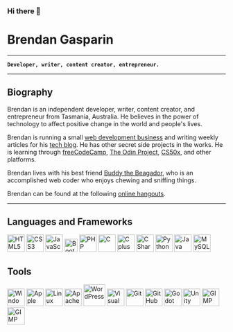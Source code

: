 ### Hi there 👋

# Brendan Gasparin

---

**`Developer, writer, content creator, entrepreneur.`**

---

## Biography

Brendan is an independent developer, writer, content creator, and entrepreneur from Tasmania, Australia. He believes in the power of technology to affect positive change in the world and people's lives.

Brendan is running a small [web development business](https://cyborgplatypus.com.au/) and writing weekly articles for his [tech blog](https://brendangasparin.com.au/blog/). He has other secret side projects in the works. He is learning through [freeCodeCamp](https://freecodecamp.org/), [The Odin Project](https://www.theodinproject.com/), [CS50x](https://cs50.harvard.edu/x/), and other platforms.

Brendan lives with his best friend [Buddy the Beagador](https://brendangasparin.github.io/buddy/), who is an accomplished web coder who enjoys chewing and sniffing things.

Brendan can be found at the following [online hangouts](https://linktr.ee/brendangasparin).

---

## Languages and Frameworks

<div style="display:flexbox;">
  <img src="https://cdn.jsdelivr.net/gh/devicons/devicon@latest/icons/html5/html5-plain-wordmark.svg" alt="HTML5" width=40 />
  <img src="https://cdn.jsdelivr.net/gh/devicons/devicon@latest/icons/css3/css3-plain-wordmark.svg" alt="CSS3" width=40 />
  <img src="https://cdn.jsdelivr.net/gh/devicons/devicon@latest/icons/javascript/javascript-plain.svg" alt="JavaScript" width=40 />
  <img src="https://cdn.jsdelivr.net/gh/devicons/devicon@latest/icons/bootstrap/bootstrap-original-wordmark.svg" alt="Bootstrap" width=30 />
  <img src="https://cdn.jsdelivr.net/gh/devicons/devicon@latest/icons/php/php-original.svg" alt="PHP" width=40 />
  <img src="https://cdn.jsdelivr.net/gh/devicons/devicon@latest/icons/c/c-original.svg" alt="C" width=40 />
  <img src="https://cdn.jsdelivr.net/gh/devicons/devicon@latest/icons/cplusplus/cplusplus-original.svg" alt="C plus plus" width=40 />
  <img src="https://cdn.jsdelivr.net/gh/devicons/devicon@latest/icons/csharp/csharp-original.svg" alt="C Sharp" width=40 />
  <img src="https://cdn.jsdelivr.net/gh/devicons/devicon@latest/icons/python/python-plain-wordmark.svg" alt="Python" width=40 />
  <img src="https://cdn.jsdelivr.net/gh/devicons/devicon@latest/icons/java/java-original-wordmark.svg" alt="Java" width=40 />
  <img src="https://cdn.jsdelivr.net/gh/devicons/devicon@latest/icons/mysql/mysql-original-wordmark.svg" alt="MySQL" width=40 />
</div>

## Tools

<div style="display:flexbox;">
  <img src="https://cdn.jsdelivr.net/gh/devicons/devicon@latest/icons/windows11/windows11-original.svg" alt="Windows" width=40 />
  <img src="https://logodix.com/logo/995507.png" alt="Apple" width=40 />
  <img src="https://cdn.jsdelivr.net/gh/devicons/devicon@latest/icons/linux/linux-original.svg" alt="Linux" width=40 />
  <img src="https://cdn.jsdelivr.net/gh/devicons/devicon@latest/icons/apache/apache-original-wordmark.svg" alt="Apache" width=40 />
  <img src="https://cheapestlinuxvps.com/wp-content/uploads/2012/07/wordpress-icon.png" alt="WordPress" width=50 />
  <img src="https://cdn.jsdelivr.net/gh/devicons/devicon@latest/icons/vscode/vscode-original-wordmark.svg" alt="Visual Studio Code" width=40 />
  <img src="https://cdn.jsdelivr.net/gh/devicons/devicon@latest/icons/git/git-plain-wordmark.svg" alt="Git" width=40 />
  <img src="https://www.shareicon.net/data/512x512/2015/09/15/101512_logo_512x512.png" alt="GitHub" width=40 />
  <img src="https://cdn.jsdelivr.net/gh/devicons/devicon@latest/icons/godot/godot-original-wordmark.svg" alt="Godot" width=40 />
  <img src="https://cdn.jsdelivr.net/gh/devicons/devicon@latest/icons/unity/unity-original.svg" alt="Unity" width=40 />
  <img src="https://cdn.jsdelivr.net/gh/devicons/devicon@latest/icons/gimp/gimp-original-wordmark.svg" alt="GIMP" width=40 />
  <img src="https://cdn.jsdelivr.net/gh/devicons/devicon@latest/icons/canva/canva-original.svg" alt="GIMP" width=40 />
</div>

<!--
**BrendanGasparin/BrendanGasparin** is a ✨ _special_ ✨ repository because its `README.md` (this file) appears on your GitHub profile.

Here are some ideas to get you started:

- 🔭 I’m currently working on ...
- 🌱 I’m currently learning ...
- 👯 I’m looking to collaborate on ...
- 🤔 I’m looking for help with ...
- 💬 Ask me about ...
- 📫 How to reach me: ...
- 😄 Pronouns: ...
- ⚡ Fun fact: ...
-->
